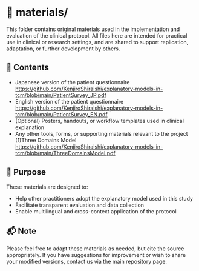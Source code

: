 # 📁 materials/

This folder contains original materials used in the implementation and evaluation of the clinical protocol. All files here are intended for practical use in clinical or research settings, and are shared to support replication, adaptation, or further development by others.

## 📄 Contents

- Japanese version of the patient questionnaire  https://github.com/KenjiroShiraishi/explanatory-models-in-tcm/blob/main/PatientSurvey_JP.pdf
- English version of the patient questionnaire  https://github.com/KenjiroShiraishi/explanatory-models-in-tcm/blob/main/PatientSurvey_EN.pdf
- (Optional) Posters, handouts, or workflow templates used in clinical explanation  
- Any other tools, forms, or supporting materials relevant to the project (1)Three Domains Model https://github.com/KenjiroShiraishi/explanatory-models-in-tcm/blob/main/ThreeDomainsModel.pdf
  

## 🧭 Purpose

These materials are designed to:

- Help other practitioners adopt the explanatory model used in this study
- Facilitate transparent evaluation and data collection
- Enable multilingual and cross-context application of the protocol

## 📬 Note

Please feel free to adapt these materials as needed, but cite the source appropriately. If you have suggestions for improvement or wish to share your modified versions, contact us via the main repository page.
